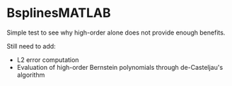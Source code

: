 # BsplinesMATLAB

Simple test to see why high-order alone does not provide enough benefits.

Still need to add:
* L2 error computation
* Evaluation of high-order Bernstein polynomials through de-Casteljau's algorithm
